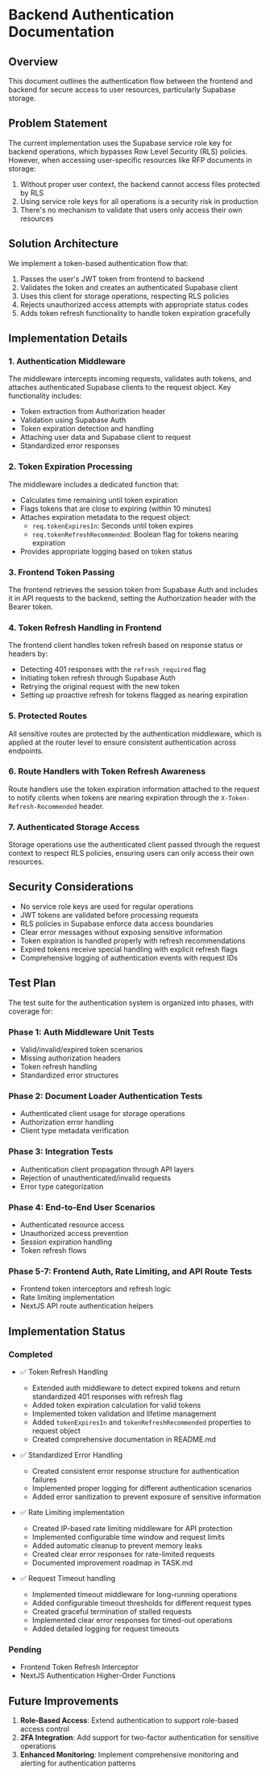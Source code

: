 # Backend Authentication Documentation

## Overview

This document outlines the authentication flow between the frontend and backend for secure access to user resources, particularly Supabase storage.

## Problem Statement

The current implementation uses the Supabase service role key for backend operations, which bypasses Row Level Security (RLS) policies. However, when accessing user-specific resources like RFP documents in storage:

1. Without proper user context, the backend cannot access files protected by RLS
2. Using service role keys for all operations is a security risk in production
3. There's no mechanism to validate that users only access their own resources

## Solution Architecture

We implement a token-based authentication flow that:

1. Passes the user's JWT token from frontend to backend
2. Validates the token and creates an authenticated Supabase client
3. Uses this client for storage operations, respecting RLS policies
4. Rejects unauthorized access attempts with appropriate status codes
5. Adds token refresh functionality to handle token expiration gracefully

## Implementation Details

### 1. Authentication Middleware

The middleware intercepts incoming requests, validates auth tokens, and attaches authenticated Supabase clients to the request object. Key functionality includes:

- Token extraction from Authorization header
- Validation using Supabase Auth
- Token expiration detection and handling
- Attaching user data and Supabase client to request
- Standardized error responses

### 2. Token Expiration Processing

The middleware includes a dedicated function that:

- Calculates time remaining until token expiration
- Flags tokens that are close to expiring (within 10 minutes)
- Attaches expiration metadata to the request object:
  - `req.tokenExpiresIn`: Seconds until token expires
  - `req.tokenRefreshRecommended`: Boolean flag for tokens nearing expiration
- Provides appropriate logging based on token status

### 3. Frontend Token Passing

The frontend retrieves the session token from Supabase Auth and includes it in API requests to the backend, setting the Authorization header with the Bearer token.

### 4. Token Refresh Handling in Frontend

The frontend client handles token refresh based on response status or headers by:

- Detecting 401 responses with the `refresh_required` flag
- Initiating token refresh through Supabase Auth
- Retrying the original request with the new token
- Setting up proactive refresh for tokens flagged as nearing expiration

### 5. Protected Routes

All sensitive routes are protected by the authentication middleware, which is applied at the router level to ensure consistent authentication across endpoints.

### 6. Route Handlers with Token Refresh Awareness

Route handlers use the token expiration information attached to the request to notify clients when tokens are nearing expiration through the `X-Token-Refresh-Recommended` header.

### 7. Authenticated Storage Access

Storage operations use the authenticated client passed through the request context to respect RLS policies, ensuring users can only access their own resources.

## Security Considerations

- No service role keys are used for regular operations
- JWT tokens are validated before processing requests
- RLS policies in Supabase enforce data access boundaries
- Clear error messages without exposing sensitive information
- Token expiration is handled properly with refresh recommendations
- Expired tokens receive special handling with explicit refresh flags
- Comprehensive logging of authentication events with request IDs

## Test Plan

The test suite for the authentication system is organized into phases, with coverage for:

### Phase 1: Auth Middleware Unit Tests

- Valid/invalid/expired token scenarios
- Missing authorization headers
- Token refresh handling
- Standardized error structures

### Phase 2: Document Loader Authentication Tests

- Authenticated client usage for storage operations
- Authorization error handling
- Client type metadata verification

### Phase 3: Integration Tests

- Authentication client propagation through API layers
- Rejection of unauthenticated/invalid requests
- Error type categorization

### Phase 4: End-to-End User Scenarios

- Authenticated resource access
- Unauthorized access prevention
- Session expiration handling
- Token refresh flows

### Phase 5-7: Frontend Auth, Rate Limiting, and API Route Tests

- Frontend token interceptors and refresh logic
- Rate limiting implementation
- NextJS API route authentication helpers

## Implementation Status

### Completed

- ✅ Token Refresh Handling

  - Extended auth middleware to detect expired tokens and return standardized 401 responses with refresh flag
  - Added token expiration calculation for valid tokens
  - Implemented token validation and lifetime management
  - Added `tokenExpiresIn` and `tokenRefreshRecommended` properties to request object
  - Created comprehensive documentation in README.md

- ✅ Standardized Error Handling

  - Created consistent error response structure for authentication failures
  - Implemented proper logging for different authentication scenarios
  - Added error sanitization to prevent exposure of sensitive information

- ✅ Rate Limiting implementation

  - Created IP-based rate limiting middleware for API protection
  - Implemented configurable time window and request limits
  - Added automatic cleanup to prevent memory leaks
  - Created clear error responses for rate-limited requests
  - Documented improvement roadmap in TASK.md

- ✅ Request Timeout handling
  - Implemented timeout middleware for long-running operations
  - Added configurable timeout thresholds for different request types
  - Created graceful termination of stalled requests
  - Implemented clear error responses for timed-out operations
  - Added detailed logging for request timeouts

### Pending

- Frontend Token Refresh Interceptor
- NextJS Authentication Higher-Order Functions

## Future Improvements

1. **Role-Based Access**: Extend authentication to support role-based access control
2. **2FA Integration**: Add support for two-factor authentication for sensitive operations
3. **Enhanced Monitoring**: Implement comprehensive monitoring and alerting for authentication patterns
